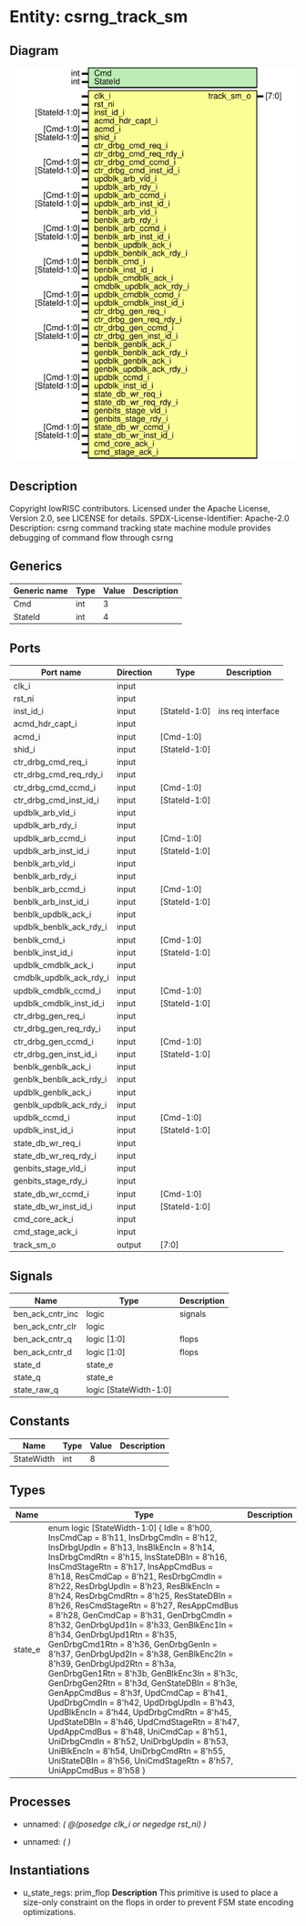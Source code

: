 # Entity: csrng_track_sm
## Diagram
![Diagram](csrng_track_sm.svg "Diagram")
## Description
Copyright lowRISC contributors.
 Licensed under the Apache License, Version 2.0, see LICENSE for details.
 SPDX-License-Identifier: Apache-2.0
 Description: csrng command tracking state machine module
   provides debugging of command flow through csrng
 
## Generics
| Generic name | Type | Value | Description |
| ------------ | ---- | ----- | ----------- |
| Cmd          | int  | 3     |             |
| StateId      | int  | 4     |             |
## Ports
| Port name               | Direction | Type          | Description       |
| ----------------------- | --------- | ------------- | ----------------- |
| clk_i                   | input     |               |                   |
| rst_ni                  | input     |               |                   |
| inst_id_i               | input     | [StateId-1:0] | ins req interface |
| acmd_hdr_capt_i         | input     |               |                   |
| acmd_i                  | input     | [Cmd-1:0]     |                   |
| shid_i                  | input     | [StateId-1:0] |                   |
| ctr_drbg_cmd_req_i      | input     |               |                   |
| ctr_drbg_cmd_req_rdy_i  | input     |               |                   |
| ctr_drbg_cmd_ccmd_i     | input     | [Cmd-1:0]     |                   |
| ctr_drbg_cmd_inst_id_i  | input     | [StateId-1:0] |                   |
| updblk_arb_vld_i        | input     |               |                   |
| updblk_arb_rdy_i        | input     |               |                   |
| updblk_arb_ccmd_i       | input     | [Cmd-1:0]     |                   |
| updblk_arb_inst_id_i    | input     | [StateId-1:0] |                   |
| benblk_arb_vld_i        | input     |               |                   |
| benblk_arb_rdy_i        | input     |               |                   |
| benblk_arb_ccmd_i       | input     | [Cmd-1:0]     |                   |
| benblk_arb_inst_id_i    | input     | [StateId-1:0] |                   |
| benblk_updblk_ack_i     | input     |               |                   |
| updblk_benblk_ack_rdy_i | input     |               |                   |
| benblk_cmd_i            | input     | [Cmd-1:0]     |                   |
| benblk_inst_id_i        | input     | [StateId-1:0] |                   |
| updblk_cmdblk_ack_i     | input     |               |                   |
| cmdblk_updblk_ack_rdy_i | input     |               |                   |
| updblk_cmdblk_ccmd_i    | input     | [Cmd-1:0]     |                   |
| updblk_cmdblk_inst_id_i | input     | [StateId-1:0] |                   |
| ctr_drbg_gen_req_i      | input     |               |                   |
| ctr_drbg_gen_req_rdy_i  | input     |               |                   |
| ctr_drbg_gen_ccmd_i     | input     | [Cmd-1:0]     |                   |
| ctr_drbg_gen_inst_id_i  | input     | [StateId-1:0] |                   |
| benblk_genblk_ack_i     | input     |               |                   |
| genblk_benblk_ack_rdy_i | input     |               |                   |
| updblk_genblk_ack_i     | input     |               |                   |
| genblk_updblk_ack_rdy_i | input     |               |                   |
| updblk_ccmd_i           | input     | [Cmd-1:0]     |                   |
| updblk_inst_id_i        | input     | [StateId-1:0] |                   |
| state_db_wr_req_i       | input     |               |                   |
| state_db_wr_req_rdy_i   | input     |               |                   |
| genbits_stage_vld_i     | input     |               |                   |
| genbits_stage_rdy_i     | input     |               |                   |
| state_db_wr_ccmd_i      | input     | [Cmd-1:0]     |                   |
| state_db_wr_inst_id_i   | input     | [StateId-1:0] |                   |
| cmd_core_ack_i          | input     |               |                   |
| cmd_stage_ack_i         | input     |               |                   |
| track_sm_o              | output    | [7:0]         |                   |
## Signals
| Name             | Type                   | Description |
| ---------------- | ---------------------- | ----------- |
| ben_ack_cntr_inc | logic                  | signals     |
| ben_ack_cntr_clr | logic                  |             |
| ben_ack_cntr_q   | logic [1:0]            | flops       |
| ben_ack_cntr_d   | logic [1:0]            | flops       |
| state_d          | state_e                |             |
| state_q          | state_e                |             |
| state_raw_q      | logic [StateWidth-1:0] |             |
## Constants
| Name       | Type | Value | Description |
| ---------- | ---- | ----- | ----------- |
| StateWidth | int  | 8     |             |
## Types
| Name    | Type                                                                                                                                                                                                                                                                                                                                                                                                                                                                                                                                                                                                                                                                                                                                                                                                                                                                                                                                                                                                                                                                                                                                                                                                                                                                                                                                                                                                                                 | Description |
| ------- | ------------------------------------------------------------------------------------------------------------------------------------------------------------------------------------------------------------------------------------------------------------------------------------------------------------------------------------------------------------------------------------------------------------------------------------------------------------------------------------------------------------------------------------------------------------------------------------------------------------------------------------------------------------------------------------------------------------------------------------------------------------------------------------------------------------------------------------------------------------------------------------------------------------------------------------------------------------------------------------------------------------------------------------------------------------------------------------------------------------------------------------------------------------------------------------------------------------------------------------------------------------------------------------------------------------------------------------------------------------------------------------------------------------------------------------ | ----------- |
| state_e | enum logic [StateWidth-1:0] {     Idle           = 8'h00,     InsCmdCap      = 8'h11,     InsDrbgCmdIn   = 8'h12,     InsDrbgUpdIn   = 8'h13,     InsBlkEncIn    = 8'h14,     InsDrbgCmdRtn  = 8'h15,     InsStateDBIn   = 8'h16,     InsCmdStageRtn = 8'h17,     InsAppCmdBus   = 8'h18,      ResCmdCap      = 8'h21,     ResDrbgCmdIn   = 8'h22,     ResDrbgUpdIn   = 8'h23,     ResBlkEncIn    = 8'h24,     ResDrbgCmdRtn  = 8'h25,     ResStateDBIn   = 8'h26,     ResCmdStageRtn = 8'h27,     ResAppCmdBus   = 8'h28,      GenCmdCap      = 8'h31,     GenDrbgCmdIn   = 8'h32,     GenDrbgUpd1In  = 8'h33,     GenBlkEnc1In   = 8'h34,     GenDrbgUpd1Rtn = 8'h35,     GenDrbgCmd1Rtn = 8'h36,     GenDrbgGenIn   = 8'h37,     GenDrbgUpd2In  = 8'h38,     GenBlkEnc2In   = 8'h39,     GenDrbgUpd2Rtn = 8'h3a,     GenDrbgGen1Rtn = 8'h3b,     GenBlkEnc3In   = 8'h3c,     GenDrbgGen2Rtn = 8'h3d,     GenStateDBIn   = 8'h3e,     GenAppCmdBus   = 8'h3f,      UpdCmdCap      = 8'h41,     UpdDrbgCmdIn   = 8'h42,     UpdDrbgUpdIn   = 8'h43,     UpdBlkEncIn    = 8'h44,     UpdDrbgCmdRtn  = 8'h45,     UpdStateDBIn   = 8'h46,     UpdCmdStageRtn = 8'h47,     UpdAppCmdBus   = 8'h48,      UniCmdCap      = 8'h51,     UniDrbgCmdIn   = 8'h52,     UniDrbgUpdIn   = 8'h53,     UniBlkEncIn    = 8'h54,     UniDrbgCmdRtn  = 8'h55,     UniStateDBIn   = 8'h56,     UniCmdStageRtn = 8'h57,     UniAppCmdBus   = 8'h58   } |             |
## Processes
- unnamed: _( @(posedge clk_i or negedge rst_ni) )_

- unnamed: _(  )_

## Instantiations
- u_state_regs: prim_flop
**Description**
This primitive is used to place a size-only constraint on the
flops in order to prevent FSM state encoding optimizations.

